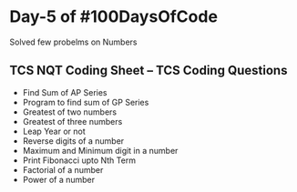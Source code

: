 # Day-5 of #100DaysOfCode

Solved few probelms on Numbers

## TCS NQT Coding Sheet – TCS Coding Questions


* Find Sum of AP Series
* Program to find sum of GP Series
* Greatest of two numbers
* Greatest of three numbers
* Leap Year or not
* Reverse digits of a number
* Maximum and Minimum digit in a number
* Print Fibonacci upto Nth Term
* Factorial of a number
* Power of a number
